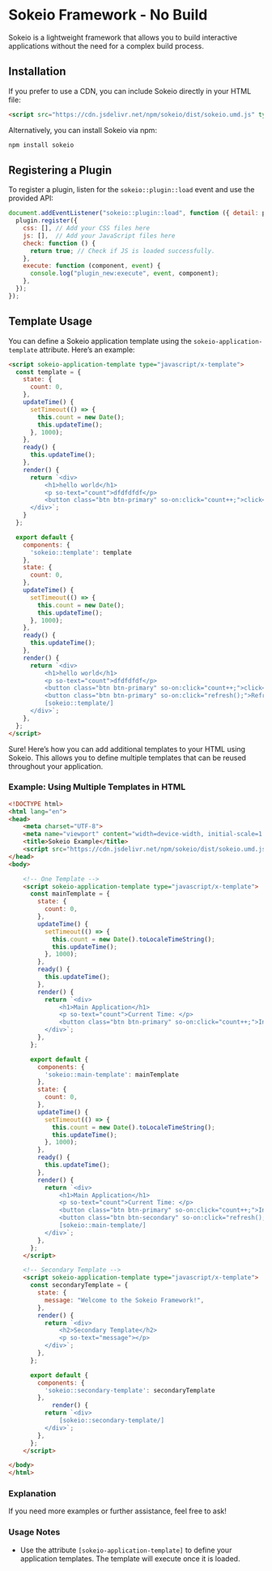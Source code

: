 # Sokeio Framework - No Build

Sokeio is a lightweight framework that allows you to build interactive applications without the need for a complex build process.

## Installation

If you prefer to use a CDN, you can include Sokeio directly in your HTML file:

```html
<script src="https://cdn.jsdelivr.net/npm/sokeio/dist/sokeio.umd.js" type="text/javascript"></script>
```

Alternatively, you can install Sokeio via npm:

```bash
npm install sokeio
```

## Registering a Plugin

To register a plugin, listen for the `sokeio::plugin::load` event and use the provided API:

```javascript
document.addEventListener("sokeio::plugin::load", function ({ detail: plugin }) {
  plugin.register({
    css: [], // Add your CSS files here
    js: [],  // Add your JavaScript files here
    check: function () {
      return true; // Check if JS is loaded successfully.
    },
    execute: function (component, event) {
      console.log("plugin_new:execute", event, component);
    },
  });
});
```

## Template Usage

You can define a Sokeio application template using the `sokeio-application-template` attribute. Here’s an example:

```html
<script sokeio-application-template type="javascript/x-template">
  const template = {
    state: {
      count: 0,
    },
    updateTime() {
      setTimeout(() => {
        this.count = new Date();
        this.updateTime();
      }, 1000);
    },
    ready() {
      this.updateTime();
    },
    render() {
      return `<div>
          <h1>hello world</h1>
          <p so-text="count">dfdfdfdf</p>
          <button class="btn btn-primary" so-on:click="count++;">click</button>
      </div>`;
    }
  };

  export default {
    components: {
      'sokeio::template': template
    },
    state: {
      count: 0,
    },
    updateTime() {
      setTimeout(() => {
        this.count = new Date();
        this.updateTime();
      }, 1000);
    },
    ready() {
      this.updateTime();
    },
    render() {
      return `<div>
          <h1>hello world</h1>
          <p so-text="count">dfdfdfdf</p>
          <button class="btn btn-primary" so-on:click="count++;">click</button>
          <button class="btn btn-primary" so-on:click="refresh();">Refresh</button>
          [sokeio::template/]
      </div>`;
    },
  };
</script>
```
Sure! Here’s how you can add additional templates to your HTML using Sokeio. This allows you to define multiple templates that can be reused throughout your application.

### Example: Using Multiple Templates in HTML

```html
<!DOCTYPE html>
<html lang="en">
<head>
    <meta charset="UTF-8">
    <meta name="viewport" content="width=device-width, initial-scale=1.0">
    <title>Sokeio Example</title>
    <script src="https://cdn.jsdelivr.net/npm/sokeio/dist/sokeio.umd.js" type="text/javascript"></script>
</head>
<body>

    <!-- One Template -->
    <script sokeio-application-template type="javascript/x-template">
      const mainTemplate = {
        state: {
          count: 0,
        },
        updateTime() {
          setTimeout(() => {
            this.count = new Date().toLocaleTimeString();
            this.updateTime();
          }, 1000);
        },
        ready() {
          this.updateTime();
        },
        render() {
          return `<div>
              <h1>Main Application</h1>
              <p so-text="count">Current Time: </p>
              <button class="btn btn-primary" so-on:click="count++;">Increment</button>
          </div>`;
        },
      };

      export default {
        components: {
          'sokeio::main-template': mainTemplate
        },
        state: {
          count: 0,
        },
        updateTime() {
          setTimeout(() => {
            this.count = new Date().toLocaleTimeString();
            this.updateTime();
          }, 1000);
        },
        ready() {
          this.updateTime();
        },
        render() {
          return `<div>
              <h1>Main Application</h1>
              <p so-text="count">Current Time: </p>
              <button class="btn btn-primary" so-on:click="count++;">Increment</button>
              <button class="btn btn-secondary" so-on:click="refresh();">Refresh</button>
              [sokeio::main-template/]
          </div>`;
        },
      };
    </script>

    <!-- Secondary Template -->
    <script sokeio-application-template type="javascript/x-template">
      const secondaryTemplate = {
        state: {
          message: "Welcome to the Sokeio Framework!",
        },
        render() {
          return `<div>
              <h2>Secondary Template</h2>
              <p so-text="message"></p>
          </div>`;
        },
      };

      export default {
        components: {
          'sokeio::secondary-template': secondaryTemplate
        },
            render() {
          return `<div>
              [sokeio::secondary-template/]
          </div>`;
        },
      };
    </script>

</body>
</html>
```

### Explanation


If you need more examples or further assistance, feel free to ask!
### Usage Notes

- Use the attribute `[sokeio-application-template]` to define your application templates. The template will execute once it is loaded.